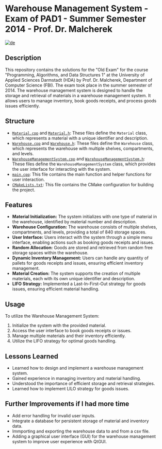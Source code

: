 # Warehouse Management System - Exam of PAD1 - Summer Semester 2014 - Prof. Dr. Malcherek

[![de](https://img.shields.io/badge/lang-de-green.svg)](README.de.md)

## Description

This repository contains the solutions for the "Old Exam" for the course "Programming, Algorithms, and Data Structures 1" at the University of Applied Sciences Darmstadt (HDA) by Prof. Dr. Malcherek, Department of Computer Science (FBI). The exam took place in the summer semester of 2014. The warehouse management system is designed to handle the storage and retrieval of materials in a warehouse management system. It allows users to manage inventory, book goods receipts, and process goods issues efficiently.

## Structure

- [`Material.cpp`](Material.cpp) and [`Material.h`](Material.h): These files define the `Material` class, which represents a material with a unique identifier and description.
- [`Warehouse.cpp`](Warehouse.cpp) and [`Warehouse.h`](Warehouse.h): These files define the `Warehouse` class, which represents the warehouse with multiple shelves, compartments, and levels.
- [`WarehouseManagementSystem.cpp`](WarehouseManagementSystem.cpp) and [`WarehouseManagementSystem.h`](WarehouseManagementSystem.h): These files define the `WarehouseManagementSystem` class, which provides the user interface for interacting with the system.
- [`main.cpp`](main.cpp): This file contains the main function and helper functions for user interaction.
- [`CMakeLists.txt`](CMakeLists.txt): This file contains the CMake configuration for building the project.

## Features

- **Material Initialization:** The system initializes with one type of material in the warehouse, identified by material number and description.
- **Warehouse Configuration:** The warehouse consists of multiple shelves, compartments, and levels, providing a total of 840 storage spaces.
- **User Interface:** Users interact with the system through a simple menu interface, enabling actions such as booking goods receipts and issues.
- **Random Allocation:** Goods are stored and retrieved from random free storage spaces within the warehouse.
- **Dynamic Inventory Management:** Users can handle any quantity of pallets for goods receipts and issues, ensuring efficient inventory management.
- **Material Creation:** The system supports the creation of multiple materials, each with its own unique identifier and description.
- **LIFO Strategy:** Implemented a Last-In-First-Out strategy for goods issues, ensuring efficient material handling.

## Usage

To utilize the Warehouse Management System:

1. Initialize the system with the provided material.
2. Access the user interface to book goods receipts or issues.
3. Manage multiple materials and their inventory efficiently.
4. Utilize the LIFO strategy for optimal goods handling.

## Lessons Learned

- Learned how to design and implement a warehouse management system.
- Gained experience in managing inventory and material handling.
- Understood the importance of efficient storage and retrieval strategies.
- Learned how to implement LILO strategy for goods issues.

## Further Improvements if I had more time

- Add error handling for invalid user inputs.
- Integrate a database for persistent storage of material and inventory data.
- Immporting and exporting the warehouse data to and from a csv file.
- Adding a graphical user interface (GUI) for the warehouse management system to improve user experience with QtGUI.
